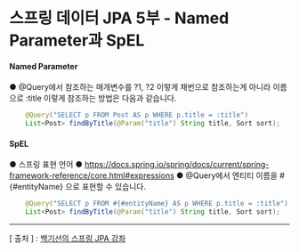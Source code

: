 스프링 데이터 JPA 5부 - Named Parameter과 SpEL
===

#### Named Parameter
●	@Query에서 참조하는 매개변수를 ?1, ?2 이렇게 채번으로 참조하는게 아니라 이름으로 :title 이렇게 참조하는 방법은 다음과 같습니다.
```java
    @Query("SELECT p FROM Post AS p WHERE p.title = :title")
    List<Post> findByTitle(@Param("title") String title, Sort sort);
```

#### SpEL
●	스프링 표현 언어
●	https://docs.spring.io/spring/docs/current/spring-framework-reference/core.html#expressions
●	@Query에서 엔티티 이름을 #{#entityName} 으로 표현할 수 있습니다.
```java
    @Query("SELECT p FROM #{#entityName} AS p WHERE p.title = :title")
    List<Post> findByTitle(@Param("title") String title, Sort sort);
```

---
[ 출처 ] : [백기선의 스프링 JPA 강좌](https://www.inflearn.com/course/%EC%8A%A4%ED%94%84%EB%A7%81-%EB%8D%B0%EC%9D%B4%ED%84%B0-jpa)

